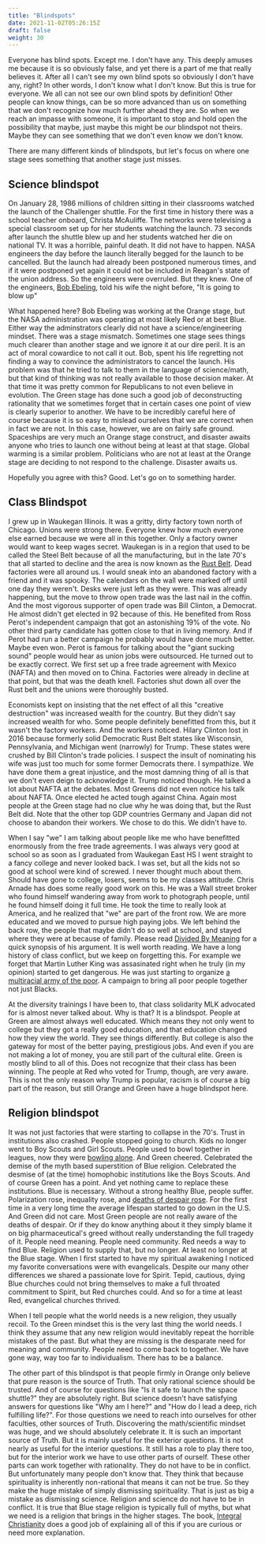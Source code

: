 ```yaml
---
title: "Blindspots"
date: 2021-11-02T05:26:15Z
draft: false
weight: 30
---
```


Everyone has blind spots. Except me. I don't have any. This deeply amuses me because it is so obviously false, and yet there is a part of me that really believes it. After all I can't see my own blind spots so obviously I don't have any, right? In other words, I don't know what I don't know. But this is true for everyone. We all can not see our own blind spots by definition! Other people can know things, can be so more advanced than us on something that we don't recognize how much further ahead they are. So when we reach an impasse with someone, it is important to stop and hold open the possibility that maybe, just maybe this might be *our* blindspot not theirs. Maybe they can see something that we don't even know we don't know.

There are many different kinds of blindspots, but let's focus on where one stage sees something that another stage just misses.

## Science blindspot

On January 28, 1986 millions of children sitting in their classrooms watched the launch of the Challenger shuttle. For the first time in history there was a school teacher onboard, Christa McAuliffe. The networks were televising a special classroom set up for her students watching the launch. 73 seconds after launch the shuttle blew up and her students watched her die on national TV. It was a horrible, painful death. It did not have to happen. NASA engineers the day before the launch literally begged for the launch to be cancelled. But the launch had already been postponed numerous times, and if it were postponed yet again it could not be included in Reagan's state of the union address. So the engineers were overruled. But they knew. One of the engineers, [Bob Ebeling](https://www.npr.org/sections/thetwo-way/2016/01/28/464744781/30-years-after-disaster-challenger-engineer-still-blames-himself), told his wife the night before, "It is going to blow up"

What happened here? Bob Ebeling was working at the Orange stage, but the NASA administration was operating at most likely Red or at best Blue. Either way the adminstrators clearly did not have a science/engineering mindset. There was a stage mismatch. Sometimes one stage sees things much clearer than another stage and we ignore it at our dire peril. It is an act of moral cowardice to not call it out. Bob, spent his life regretting not finding a way to convince the administrators to cancel the launch. His problem was that he tried to talk to them in the language of science/math, but that kind of thinking was not really available to those decision maker.  At that time it was pretty common for Republicans to not even believe in evolution. The Green stage has done such a good job of deconstructing rationality that we sometimes forget that in certain cases one point of view is clearly superior to another. We have to be incredibly careful here of course because it is so easy to mislead ourselves that we are correct when in fact we are not. In this case, however, we are on fairly safe ground. Spaceships are very much an Orange stage construct, and disaster awaits anyone who tries to launch one without being at least at that stage. Global warming is a similar problem. Politicians who are not at least at the Orange stage are deciding to not respond to the challenge. Disaster awaits us.

Hopefully you agree with this? Good. Let's go on to something harder.

## Class Blindspot

I grew up in Waukegan Illinois. It was a gritty, dirty factory town north of Chicago. Unions were strong there. Everyone knew how much everyone else earned because we were all in this together. Only a factory owner would want to keep wages secret. Waukegan is in a region that used to be called the Steel Belt because of all the manufacturing, but in the late 70's that all started to decline and the area is now known as the [Rust Belt](https://en.wikipedia.org/wiki/Rust_Belt). Dead factories were all around us. I would sneak into an abandoned factory with a friend and it was spooky. The calendars on the wall were marked off until one day they weren't. Desks were just left as they were. This was already happening, but the move to throw open trade was the last nail in the coffin. And the most vigorous supporter of open trade was Bill Clinton, a Democrat. He almost didn't get elected in 92 because of this. He benefited from Ross Perot's independent campaign that got an astonishing 19% of the vote. No other third party candidate has gotten close to that in living memory. And if Perot had run a better campaign he probably would have done much better. Maybe even won. Perot is famous for talking about the "giant sucking sound" people would hear as union jobs were outsourced. He turned out to be exactly correct. We first set up a free trade agreement with Mexico (NAFTA) and then moved on to China. Factories were already in decline at that point, but that was the death knell. Factories shut down all over the Rust belt and the unions were thoroughly busted.

Economists kept on insisting that the net effect of all this "creative destruction" was increased wealth for the country. But they didn't say increased wealth for who. Some people definitely benefitted from this, but it wasn't the factory workers. And the workers noticed. Hilary Clinton lost in 2016 because formerly solid Democratic Rust Belt states like Wisconsin, Pennsylvania, and Michigan went (narrowly) for Trump. These states were crushed by Bill Clinton's trade policies. I suspect the insult of nominating his wife was just too much for some former Democrats there. I sympathize. We have done them a great injustice, and the most damning thing of all is that we don't even deign to acknowledge it. Trump noticed though. He talked a lot about NAFTA at the debates. Most Greens did not even notice his talk about NAFTA. Once elected he acted tough against China. Again most people at the Green stage had no clue why he was doing that, but the Rust Belt did. Note that the other top GDP countries Germany and Japan did not choose to abandon their workers. We chose to do this. We didn't have to.

When I say "we" I am talking about people like me who have benefitted enormously from the free trade agreements. I was always very good at school so as soon as I graduated from Waukegan East HS I went straight to a fancy college and never looked back. I was set, but all the kids not so good at school were kind of screwed. I never thought much about them. Should have gone to college, losers, seems to be my classes attitude. Chris Arnade has does some really good work on this. He was a Wall street broker who found himself wandering away from work to photograph people, until he found himself doing it full time. He took the time to really look at America, and he realized that "we" are part of the front row. We are more educated and we moved to pursue high paying jobs. We left behind the back row, the people that maybe didn't do so well at school, and stayed where they were at because of family. Please read [Divided By Meaning](https://medium.com/@Chris_arnade/divided-by-meaning-1ab510759ee7) for a quick synopsis of his argument. It is well worth reading. We have a long history of class conflict, but we keep on forgetting this. For example we forget that Martin Luther King was assasinated right when he truly (in my opinion) started to get dangerous. He was just starting to organize [a multiracial army of the poor](https://en.wikipedia.org/wiki/Poor_People%27s_Campaign). A campaign to bring all poor people together not just Blacks.

At the diversity trainings I have been to, that class solidarity MLK advocated for is almost never talked about. Why is that? It is a blindspot. People at Green are almost always well educated. Which means they not only went to college but they got a really good education, and that education changed how they view the world. They see things differently. But college is also the gateway for most of the better paying, prestigious jobs. And even if you are not making a lot of money, you are still part of the cultural elite. Green is mostly blind to all of this. Does not recognize that their class has been winning. The people at Red who voted for Trump, though, are very aware. This is not the only reason why Trump is popular, racism is of course a big part of the reason, but still Orange and Green have a huge blindspot here.

## Religion blindspot

It was not just factories that were starting to collapse in the 70's. Trust in institutions also crashed. People stopped going to church. Kids no longer went to Boy Scouts and Girl Scouts. People used to bowl together in leagues, now they were [bowling alone](https://en.wikipedia.org/wiki/Bowling_Alone). And Green cheered. Celebrated the demise of the myth based superstition of Blue religion. Celebrated the desmise of (at the time) homophobic institutions like the Boys Scouts. And of course Green has a point. And yet nothing came to replace these institutions. Blue is necessary. Without a strong healthy Blue, people suffer. Polarization rose, inequality rose, and [deaths of despair rose](https://en.wikipedia.org/wiki/Diseases_of_despair). For the first time in a very long time the average lifespan started to go down in the U.S. And Green did not care. Most Green people are not really aware of the deaths of despair. Or if they do know anything about it they simply blame it on big pharmaceutical's greed without really understanding the full tragedy of it. People need meaning. People need community. Red needs a way to find Blue. Religion used to supply that, but no longer. At least no longer at the Blue stage. When I first started to have my spiritual awakening I noticed my favorite conversations were with evangelicals. Despite our many other differences we shared a passionate love for Spirit. Tepid, cautious, dying Blue churches could not bring themselves to make a full throated commitment to Spirit, but Red churches could. And so for a time at least Red, evangelical churches thrived.

When I tell people what the world needs is a new religion, they usually recoil. To the Green mindset this is the very last thing the world needs. I think they assume that any new religion would inevitably repeat the horrible mistakes of the past. But what they are missing is the desparate need for meaning and community. People need to come back to together. We have gone way, way too far to individualism. There has to be a balance.

The other part of this blindspot is that people firmly in Orange only believe that pure reason is the source of Truth. That only rational science should be trusted. And of course for questions like "Is it safe to launch the space shuttle?" they are absolutely right. But science doesn't have satisfying answers for questions like "Why am I here?" and "How do I lead a deep, rich fulfilling life?". For those questions we need to reach into ourselves for other faculties, other sources of Truth. Discovering the math/scientific mindset was huge, and we should absolutely celebrate it. It is such an important source of Truth. But it is mainly useful for the exterior questions. It is not nearly as useful for the interior questions. It still has a role to play there too, but for the interior work we have to use other parts of ourself. These other parts can work together with rationality. They do not have to be in conflict. But unfortunately many people don't know that. They think that because spirituality is inherently non-rational that means it can not be true. So they make the huge mistake of simply dismissing spirituality. That is just as big a mistake as dismissing science. Religion and science do not have to be in conflict. It is true that Blue stage religion is typically full of myths, but what we need is a religion that brings in the higher stages. The book, [Integral Christianity](https://integrallife.com/integral-christianity-answering-call-evolve/) does a good job of explaining all of this if you are curious or need more explanation.
